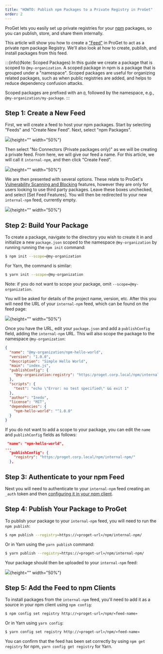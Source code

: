 ```yaml
---
title: "HOWTO: Publish npm Packages to a Private Registry in ProGet"
order: 2
---
```


ProGet lets you easily set up private registries for your [npm](https://www.npmjs.com/) packages, so you can publish, store, and share them internally.

This article will show you how to create a ["Feed"](/docs/proget/feeds/feed-overview) in ProGet to act as a private npm package Registry. We'll also look at how to create, publish, and install packages from this feed.

:::(info)(Note: Scoped Packages)
In this guide we create a package that is scoped to `@my-organization`. A scoped package in npm is a package that is grouped under a "namespace". Scoped packages are useful for organizing related packages, such as when public registries are added, and helps to reduce dependency confusion attacks.

Scoped packages are prefixed with an `@`, followed by the namespace, e.g., `@my-organization/my-package`.
:::

## Step 1: Create a New Feed

First, we will create a feed to host your npm packages. Start by selecting "Feeds" and "Create New Feed". Next, select "npm Packages".

![](/resources/docs/proget-npm-createfeed.png){height="" width="50%"}

Then select "No Connectors (Private packages only)" as we will be creating a private feed. From here, we will give our feed a name. For this article, we will call it `internal-npm`, and then click "Create Feed".

![](/resources/docs/proget-npm-internal-name.png){height="" width="50%"}

We are then presented with several options. These relate to ProGet's [Vulnerability Scanning and Blocking](/docs/proget/sca/vulnerabilities) features, however they are only for users looking to use third party packages. Leave these boxes unchecked, and select [Set Feed Features]. You will then be redirected to your new `internal-npm` feed, currently empty.

![](/resources/docs/proget-npm-internal-empty.png){height="" width="50%"}

## Step 2: Build Your Package

To create a package, navigate to the directory you wish to create it in and initialize a new `package.json` scoped to the namespace `@my-organization` by running running the `npm init` command:

```bash
$ npm init --scope=@my-organization
```

For Yarn, the command is similar:

```bash
$ yarn init --scope=@my-organization
```

Note: if you do not want to scope your package, omit `--scope=@my-organization`.

You will be asked for details of the project name, version, etc. After this you will need the URL of your `internal-npm` feed, which can be found on the feed page:

![](/resources/docs/proget-npm-internal-url.png){height="" width="50%"}

Once you have the URL, edit your `package.json` and add a `publishConfig` field, adding the `internal-npm` URL. This will also scope the package to the namespace `@my-organization`: 

```json
{
  "name": "@my-organization/npm-hello-world",
  "version": "1.0.0",
  "description": "Simple Hello World",
  "main": "index.js",
  "publishConfig": {
    "@my-organization:registry": "https:/proget.corp.local/npm/internal-npm/"
  },
  "scripts": {
    "test": "echo \"Error: no test specified\" && exit 1"
  },
  "author": "Inedo",
  "license": "MIT",
  "dependencies": {
    "npm-hello-world": "^1.0.0"
  }
}
```

If you do not want to add a scope to your package, you can edit the `name` and `publishConfig` fields as follows:

```json
 "name": "npm-hello-world",
...
  "publishConfig": {
    "registry": "https:/proget.corp.local/npm/internal-npm/"
  },
```

## Step 3: Authenticate to your npm Feed

Next you will need to authenticate to your `internal-npm` feed creating an `_auth` token and then [configuring it in your npm client](/docs/proget/feeds/npm#authenticating-to-npm-feeds).

## Step 4: Publish Your Package to ProGet

To publish your package to your `internal-npm` feed, you will need to run the `npm publish`:

```bash
$ npm publish --registry=https://«proget-url»/npm/internal-npm/ 
```

Or in Yarn using the `yarn publish` command:

```bash
$ yarn publish --registry=https://«proget-url»/npm/internal-npm/ 
```

Your package should then be uploaded to your `internal-npm` feed:

![](/resources/docs/proget-npm-internal-uploaded.png){height="" width="50%"}

## Step 5: Add the Feed to npm Clients

To install packages from the `internal-npm` feed, you'll need to add it as a source in your npm client using `npm config`: 

```bash
$ npm config set registry http://«proget-url»/npm/«feed-name»
```

Or in Yarn using `yarn config`:

```bash
$ yarn config set registry http://«proget-url»/npm/«feed-name»
```

You can confirm that the feed has been set correctly by using `npm get registry` for npm, `yarn config get registry` for Yarn.